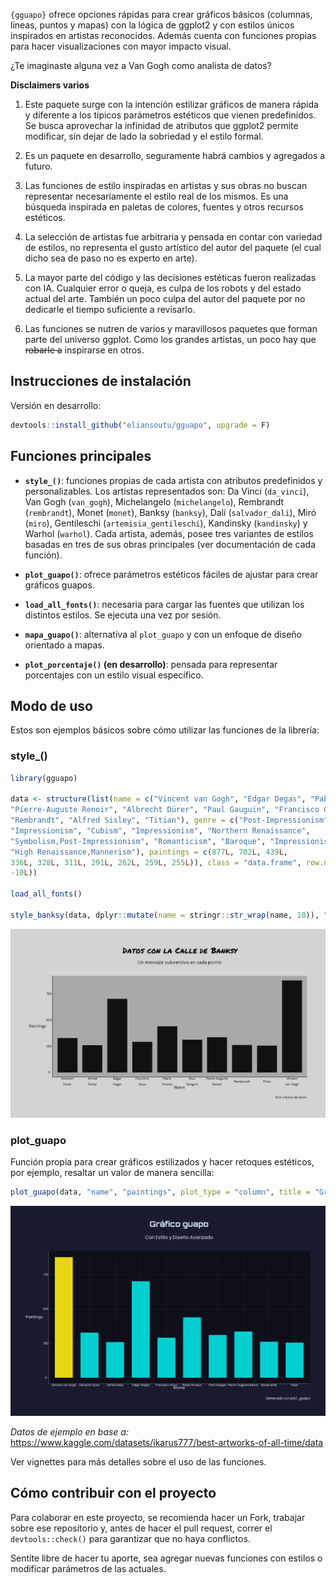 
`{gguapo}` ofrece opciones rápidas para crear gráficos básicos (columnas, líneas, puntos y mapas) con la lógica de ggplot2 y con estilos únicos inspirados en artistas reconocidos. Además cuenta con funciones propias para hacer visualizaciones con mayor impacto visual.

¿Te imaginaste alguna vez a Van Gogh como analista de datos? 

**Disclaimers varios**

1. Este paquete surge con la intención estilizar gráficos de manera rápida y diferente a los típicos parámetros estéticos que vienen predefinidos. Se busca aprovechar la infinidad de atributos que ggplot2 permite modificar, sin dejar de lado la sobriedad y el estilo formal.

2. Es un paquete en desarrollo, seguramente habrá cambios y agregados a futuro.

3. Las funciones de estilo inspiradas en artistas y sus obras no buscan representar necesariamente el estilo real de los mismos. Es una búsqueda inspirada en paletas de colores, fuentes y otros recursos estéticos.

4. La selección de artistas fue arbitraria y pensada en contar con variedad de estilos, no representa el gusto artístico del autor del paquete (el cual dicho sea de paso no es experto en arte). 

5. La mayor parte del código y las decisiones estéticas fueron realizadas con IA. Cualquier error o queja, es culpa de los robots y del estado actual del arte. También un poco culpa del autor del paquete por no dedicarle el tiempo suficiente a revisarlo.

6. Las funciones se nutren de varios y maravillosos paquetes que forman parte del universo ggplot. Como los grandes artistas, un poco hay que ~~robarle a~~ inspirarse en otros.

## Instrucciones de instalación

Versión en desarrollo:

``` r
devtools::install_github("eliansoutu/gguapo", upgrade = F)
```

## Funciones principales

-   **`style_()`**: funciones propias de cada artista con atributos predefinidos y personalizables. Los artistas representados son: Da Vinci (`da_vinci`), Van Gogh (`van_gogh`), Michelangelo (`michelangelo`), Rembrandt (`rembrandt`), Monet (`monet`), Banksy (`banksy`), Dalí (`salvador_dali`), Miró (`miro`), Gentileschi (`artemisia_gentileschi`), Kandinsky (`kandinsky`) y Warhol (`warhol`). Cada artista, además, posee tres variantes de estilos basadas en tres de sus obras principales (ver documentación de cada función).

-   **`plot_guapo()`**: ofrece parámetros estéticos fáciles de ajustar para crear gráficos guapos.

-   **`load_all_fonts()`**: necesaria para cargar las fuentes que utilizan los distintos estilos. Se ejecuta una vez por sesión.

-   **`mapa_guapo()`**: alternativa al `plot_guapo` y con un enfoque de diseño orientado a mapas.

-   **`plot_porcentaje()` (en desarrollo)**: pensada para representar porcentajes con un estilo visual específico.


## Modo de uso

Estos son ejemplos básicos sobre cómo utilizar las funciones de la librería:

### style_()

``` r
library(gguapo)

data <- structure(list(name = c("Vincent van Gogh", "Edgar Degas", "Pablo Picasso", 
"Pierre-Auguste Renoir", "Albrecht Dürer", "Paul Gauguin", "Francisco Goya", 
"Rembrandt", "Alfred Sisley", "Titian"), genre = c("Post-Impressionism", 
"Impressionism", "Cubism", "Impressionism", "Northern Renaissance", 
"Symbolism,Post-Impressionism", "Romanticism", "Baroque", "Impressionism", 
"High Renaissance,Mannerism"), paintings = c(877L, 702L, 439L, 
336L, 328L, 311L, 291L, 262L, 259L, 255L)), class = "data.frame", row.names = c(NA, 
-10L))

load_all_fonts()

style_banksy(data, dplyr::mutate(name = stringr::str_wrap(name, 10)), "name", "paintings", plot_type = "column")

```
![](inst/resources/img/banksy.png)

### plot_guapo

Función propia para crear gráficos estilizados y hacer retoques estéticos, por ejemplo, resaltar un valor de manera sencilla:

``` r
plot_guapo(data, "name", "paintings", plot_type = "column", title = "Gráfico guapo", dark_mode = T, highlight_values = c("Vincent van Gogh"))

```
![](inst/resources/img/plot_guapo.png)

*Datos de ejemplo en base a:* https://www.kaggle.com/datasets/ikarus777/best-artworks-of-all-time/data

Ver vignettes para más detalles sobre el uso de las funciones.

## Cómo contribuir con el proyecto

Para colaborar en este proyecto, se recomienda hacer un Fork, trabajar
sobre ese repositorio y, antes de hacer el pull request, correr el
`devtools::check()` para garantizar que no haya conflictos.

Sentíte libre de hacer tu aporte, sea agregar nuevas funciones con estilos o modificar parámetros de las actuales.
